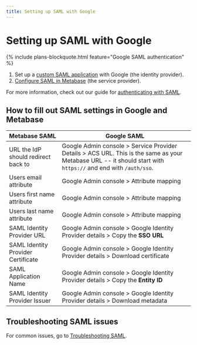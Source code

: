 ```yaml
---
title: Setting up SAML with Google
---
```


# Setting up SAML with Google

{% include plans-blockquote.html feature="Google SAML authentication" %}

1. Set up a [custom SAML application](https://support.google.com/a/answer/6087519) with Google (the identity provider).
2. [Configure SAML in Metabase](../enterprise-guide/authenticating-with-saml.html#enabling-saml-authentication-in-metabase) (the service provider).

For more information, check out our guide for [authenticating with SAML](../enterprise-guide/authenticating-with-saml.html).

## How to fill out SAML settings in Google and Metabase

| Metabase SAML                       | Google SAML                                                                                                                                                   |
| ----------------------------------- | ------------------------------------------------------------------------------------------------------------------------------------------------------------- |
| URL the IdP should redirect back to | Google Admin console > Service Provider Details > ACS URL. This is the same as your Metabase URL -- it should start with `https://` and end with `/auth/sso`. |
| Users email attribute               | Google Admin console > Attribute mapping                                                                                                                      |
| Users first name attribute          | Google Admin console > Attribute mapping                                                                                                                      |
| Users last name attribute           | Google Admin console > Attribute mapping                                                                                                                      |
| SAML Identity Provider URL          | Google Admin console > Google Identity Provider details > Copy the **SSO URL**                                                                                |
| SAML Identity Provider Certificate  | Google Admin console > Google Identity Provider details > Download certificate                                                                                |
| SAML Application Name               | Google Admin console > Google Identity Provider details > Copy the **Entity ID**                                                                              |
| SAML Identity Provider Issuer       | Google Admin console > Google Identity Provider details > Download metadata                                                                                   |

## Troubleshooting SAML issues

For common issues, go to [Troubleshooting SAML](../troubleshooting-guide/saml.html).